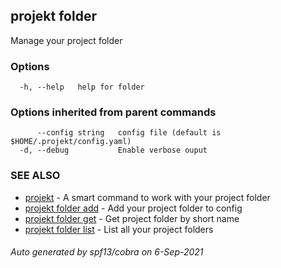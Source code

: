 ## projekt folder

Manage your project folder

### Options

```
  -h, --help   help for folder
```

### Options inherited from parent commands

```
      --config string   config file (default is $HOME/.projekt/config.yaml)
  -d, --debug           Enable verbose ouput
```

### SEE ALSO

* [projekt](projekt.md)	 - A smart command to work with your project folder
* [projekt folder add](projekt_folder_add.md)	 - Add your project folder to config
* [projekt folder get](projekt_folder_get.md)	 - Get project folder by short name
* [projekt folder list](projekt_folder_list.md)	 - List all your project folders

###### Auto generated by spf13/cobra on 6-Sep-2021

